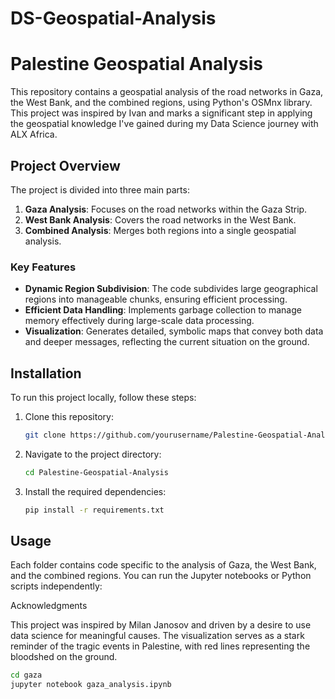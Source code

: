 # DS-Geospatial-Analysis
# Palestine Geospatial Analysis

This repository contains a geospatial analysis of the road networks in Gaza, the West Bank, and the combined regions, using Python's OSMnx library. This project was inspired by Ivan and marks a significant step in applying the geospatial knowledge I've gained during my Data Science journey with ALX Africa.

## Project Overview

The project is divided into three main parts:

1. **Gaza Analysis**: Focuses on the road networks within the Gaza Strip.
2. **West Bank Analysis**: Covers the road networks in the West Bank.
3. **Combined Analysis**: Merges both regions into a single geospatial analysis.

### Key Features

- **Dynamic Region Subdivision**: The code subdivides large geographical regions into manageable chunks, ensuring efficient processing.
- **Efficient Data Handling**: Implements garbage collection to manage memory effectively during large-scale data processing.
- **Visualization**: Generates detailed, symbolic maps that convey both data and deeper messages, reflecting the current situation on the ground.

## Installation

To run this project locally, follow these steps:

1. Clone this repository:
    ```bash
    git clone https://github.com/yourusername/Palestine-Geospatial-Analysis.git
    ```
2. Navigate to the project directory:
    ```bash
    cd Palestine-Geospatial-Analysis
    ```
3. Install the required dependencies:
    ```bash
    pip install -r requirements.txt
    ```

## Usage

Each folder contains code specific to the analysis of Gaza, the West Bank, and the combined regions. You can run the Jupyter notebooks or Python scripts independently:

Acknowledgments

This project was inspired by Milan Janosov and driven by a desire to use data science for meaningful causes. 
The visualization serves as a stark reminder of the tragic events in Palestine, with red lines representing the bloodshed on the ground.

```bash
cd gaza
jupyter notebook gaza_analysis.ipynb

